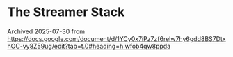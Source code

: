 # The Streamer Stack

Archived 2025-07-30 from https://docs.google.com/document/d/1YCy0x7iPz7zf6relw7hy6gdd8BS7DtxhOC-vy8Z59ug/edit?tab=t.0#heading=h.wfob4qw8ppda
